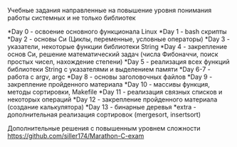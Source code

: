 Учебные задания направленные на повышение уровня понимания работы системных и не только библиотек

*Day 0 - освоение основного функционала Linux
*Day 1 - bash скрипты
*Day 2 - основы Си (Циклы, переменные, условные операторы)
*Day 3 - указатели, некоторые функции библиотеки String
*Day 4 - закрепление основ Си, решение математический задач (числа Фибоначчи, поиск простых чисел, нахождение степени)
*Day 5 - реализация всех функций библиотеки String с указателями и выделением памяти 
*Day 6-7 - работа с argv, argc
*Day 8 - основы заголовочных файлов
*Day 9 - закрепление пройденного материала
*Day 10 - массивы функция, методы сортировки, Makefile
*Day 11 - реализация связных списков и некоторых операций
*Day 12 - закрепление пройденного материала (создание калькулятора)
*Day 13 - бинарные деревья
*extra - дополнительная реализация сортировок (mergesort, insertsort)

Дополнительные решения с повышенным уровнем сложности 
https://github.com/siller174/Marathon-C-exam
